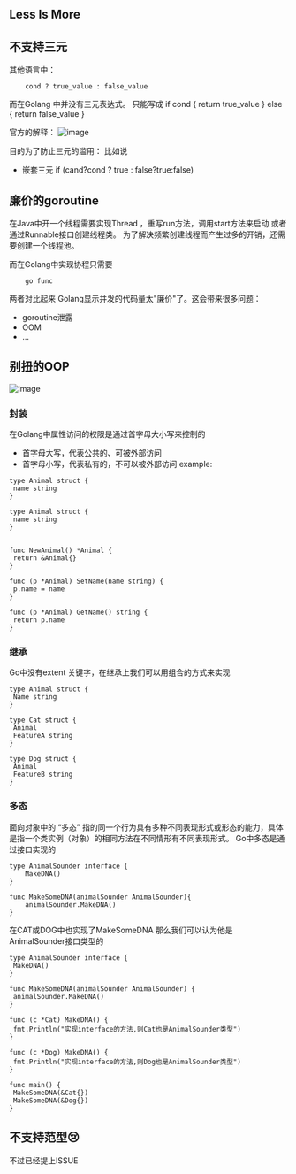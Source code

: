 ##  Less Is More
## 不支持三元
其他语言中：
```
    cond ? true_value : false_value
```
而在Golang 中并没有三元表达式。
只能写成
if cond {
return true_value
} else {
return false_value
}

官方的解释：
![image](https://mmbiz.qpic.cn/mmbiz_png/KVl0giak5ib4iaLoqX7Cp17TQxQoFTpy8O0gNQ6eO8iawGYcficfzEIfMTZeYexzAxicr0lSxTmx2dapOKjS0iashcmiaw/640?wx_fmt=png&wxfrom=5&wx_lazy=1&wx_co=1)

目的为了防止三元的滥用：
比如说
- 嵌套三元 if (cand?cond ? true : false?true:false)

## 廉价的goroutine
在Java中开一个线程需要实现Thread ，重写run方法，调用start方法来启动 或者 通过Runnable接口创建线程类。
为了解决频繁创建线程而产生过多的开销，还需要创建一个线程池。

而在Golang中实现协程只需要
```
    go func
```

两者对比起来 Golang显示并发的代码量太"廉价"了。这会带来很多问题：
- goroutine泄露
- OOM
- ...

## 别扭的OOP
![image](https://mmbiz.qpic.cn/mmbiz_png/KVl0giak5ib4grz5IlIjYicic3SYiaLsMnN6mXMc53XnzyJqVzibGX7uYWQ2fMzHqXb4hwBsgRB0k1oWdvr5oLicTBB8Q/640?wx_fmt=png&wxfrom=5&wx_lazy=1&wx_co=1)

### 封装
在Golang中属性访问的权限是通过首字母大小写来控制的
- 首字母大写，代表公共的、可被外部访问
- 首字母小写，代表私有的，不可以被外部访问
example:
```
type Animal struct {
 name string
}

type Animal struct {
 name string
}


func NewAnimal() *Animal {
 return &Animal{}
}

func (p *Animal) SetName(name string) {
 p.name = name
}

func (p *Animal) GetName() string {
 return p.name
}

```
### 继承
Go中没有extent 关键字，在继承上我们可以用组合的方式来实现
```
type Animal struct {
 Name string
}

type Cat struct {
 Animal
 FeatureA string
}

type Dog struct {
 Animal
 FeatureB string
}

```

### 多态
面向对象中的 “多态” 指的同一个行为具有多种不同表现形式或形态的能力，具体是指一个类实例（对象）的相同方法在不同情形有不同表现形式。
Go中多态是通过接口实现的
```
type AnimalSounder interface {
    MakeDNA()
}

func MakeSomeDNA(animalSounder AnimalSounder){
    animalSounder.MakeDNA()
}

```

在CAT或DOG中也实现了MakeSomeDNA 那么我们可以认为他是AnimalSounder接口类型的
```
type AnimalSounder interface {
 MakeDNA()
}

func MakeSomeDNA(animalSounder AnimalSounder) {
 animalSounder.MakeDNA()
}

func (c *Cat) MakeDNA() {
 fmt.Println("实现interface的方法,则Cat也是AnimalSounder类型")
}

func (c *Dog) MakeDNA() {
 fmt.Println("实现interface的方法,则Dog也是AnimalSounder类型")
}

func main() {
 MakeSomeDNA(&Cat{})
 MakeSomeDNA(&Dog{})
}
```


## 不支持范型😢
不过已经提上ISSUE



